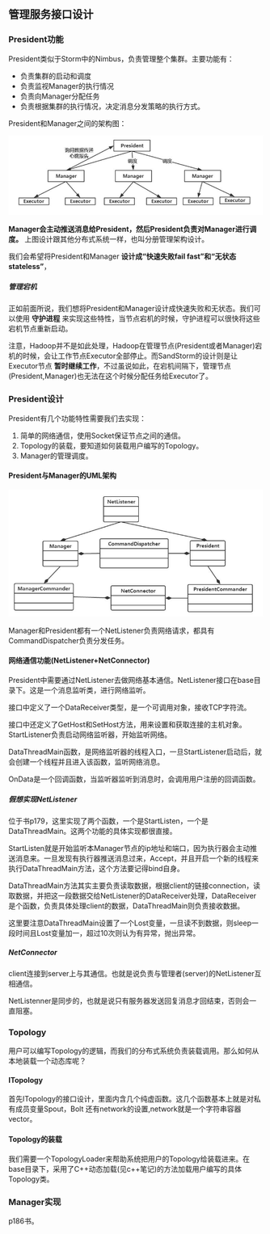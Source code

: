 ## 管理服务接口设计

### President功能
President类似于Storm中的Nimbus，负责管理整个集群。主要功能有：

 - 负责集群的启动和调度
 - 负责监视Manager的执行情况
 - 负责向Manager分配任务
 - 负责根据集群的执行情况，决定消息分发策略的执行方式。

President和Manager之间的架构图：

![](image/structure2.jpg)

**Manager会主动推送消息给President，然后President负责对Manager进行调度。** 上图设计跟其他分布式系统一样，也叫分册管理架构设计。

我们会希望将President和Manager **设计成“快速失败fail fast”和“无状态stateless”**，

##### 管理宕机
正如前面所说，我们想将President和Manager设计成快速失败和无状态。我们可以使用 **守护进程** 来实现这些特性，当节点宕机的时候，守护进程可以很快将这些宕机节点重新启动。

注意，Hadoop并不是如此处理，Hadoop在管理节点(President或者Manager)宕机的时候，会让工作节点Executor全部停止。而SandStorm的设计则是让Executor节点 **暂时继续工作**，不过虽说如此，在宕机间隔下，管理节点(President,Manager)也无法在这个时候分配任务给Executor了。

### President设计
President有几个功能特性需要我们去实现：

1. 简单的网络通信，使用Socket保证节点之间的通信。
2. Topology的装载，要知道如何装载用户编写的Topology。
3. Manager的管理调度。

#### President与Manager的UML架构

![](image/uml2.jpg)


Manager和President都有一个NetListener负责网络请求，都具有CommandDispatcher负责分发任务。

#### 网络通信功能(NetListener+NetConnector)
President中需要通过NetListener去做网络基本通信。NetListener接口在base目录下。这是一个消息监听类，进行网络监听。

接口中定义了一个DataReceiver类型，是一个可调用对象，接收TCP字符流。

接口中还定义了GetHost和SetHost方法，用来设置和获取连接的主机对象。StartListener负责启动网络监听器，开始监听网络。

DataThreadMain函数，是网络监听器的线程入口，一旦StartListener启动后，就会创建一个线程并且进入该函数，监听网络消息。

OnData是一个回调函数，当监听器监听到消息时，会调用用户注册的回调函数。

##### 假想实现NetListener
位于书p179，这里实现了两个函数，一个是StartListen，一个是DataThreadMain。这两个功能的具体实现都很直接。

StartListen就是开始监听本Manager节点的ip地址和端口，因为执行器会主动推送消息来。一旦发现有执行器推送消息过来，Accept，并且开启一个新的线程来执行DataThreadMain方法，这个方法要记得bind自身。

DataThreadMain方法其实主要负责读取数据，根据client的链接connection，读取数据，并把这一段数据交给NetListener的DataReceiver处理，DataReceiver是个函数，负责具体处理client的数据，DataThreadMain则负责接收数据。

这里要注意DataThreadMain设置了一个Lost变量，一旦读不到数据，则sleep一段时间且Lost变量加一，超过10次则认为有异常，抛出异常。

##### NetConnector
client连接到server上与其通信。也就是说负责与管理者(server)的NetListener互相通信。

NetListenner是同步的，也就是说只有服务器发送回复消息才回结束，否则会一直阻塞。

### Topology
用户可以编写Topology的逻辑，而我们的分布式系统负责装载调用。那么如何从本地装载一个动态库呢？

#### ITopology

首先ITopology的接口设计，里面内含几个纯虚函数。这几个函数基本上就是对私有成员变量Spout，Bolt
还有network的设置,network就是一个字符串容器vector。

#### Topology的装载
我们需要一个TopologyLoader来帮助系统把用户的Topology给装载进来。在base目录下，采用了C++动态加载(见c++笔记)的方法加载用户编写的具体Topology类。

### Manager实现
p186书。
